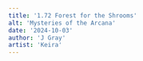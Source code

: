 ```yaml
---
title: '1.72 Forest for the Shrooms'
alt: 'Mysteries of the Arcana'
date: '2024-10-03'
author: 'J Gray'
artist: 'Keira'
---
```

